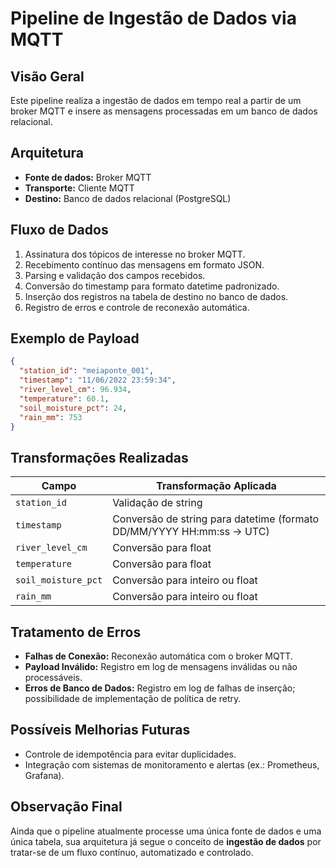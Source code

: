 
# Pipeline de Ingestão de Dados via MQTT

## Visão Geral

Este pipeline realiza a ingestão de dados em tempo real a partir de um broker MQTT e insere as mensagens processadas em um banco de dados relacional.

## Arquitetura

- **Fonte de dados:** Broker MQTT
- **Transporte:** Cliente MQTT 
- **Destino:** Banco de dados relacional (PostgreSQL)

## Fluxo de Dados

1. Assinatura dos tópicos de interesse no broker MQTT.
2. Recebimento contínuo das mensagens em formato JSON.
3. Parsing e validação dos campos recebidos.
4. Conversão do timestamp para formato datetime padronizado.
5. Inserção dos registros na tabela de destino no banco de dados.
6. Registro de erros e controle de reconexão automática.

## Exemplo de Payload

```json
{
  "station_id": "meiaponte_001",
  "timestamp": "11/06/2022 23:59:34",
  "river_level_cm": 96.934,
  "temperature": 60.1,
  "soil_moisture_pct": 24,
  "rain_mm": 753
}
```

## Transformações Realizadas

| Campo | Transformação Aplicada |
|-------|-------------------------|
| `station_id` | Validação de string |
| `timestamp` | Conversão de string para datetime (formato DD/MM/YYYY HH:mm:ss → UTC) |
| `river_level_cm` | Conversão para float |
| `temperature` | Conversão para float |
| `soil_moisture_pct` | Conversão para inteiro ou float |
| `rain_mm` | Conversão para inteiro ou float |

## Tratamento de Erros

- **Falhas de Conexão:** Reconexão automática com o broker MQTT.
- **Payload Inválido:** Registro em log de mensagens inválidas ou não processáveis.
- **Erros de Banco de Dados:** Registro em log de falhas de inserção; possibilidade de implementação de política de retry.

## Possíveis Melhorias Futuras

- Controle de idempotência para evitar duplicidades.
- Integração com sistemas de monitoramento e alertas (ex.: Prometheus, Grafana).

## Observação Final

Ainda que o pipeline atualmente processe uma única fonte de dados e uma única tabela, sua arquitetura já segue o conceito de **ingestão de dados** por tratar-se de um fluxo contínuo, automatizado e controlado.
